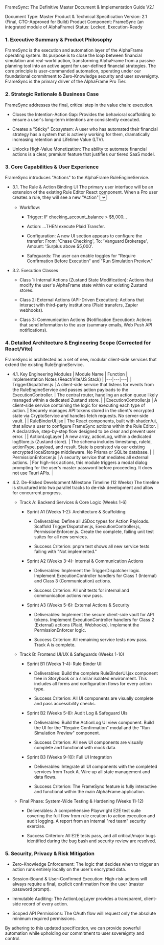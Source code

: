 FrameSync: The Definitive Master Document & Implementation Guide V2.1

Document Type: Master Product & Technical Specification
Version: 2.1 (Final, CTO-Approved for Build)
Product Component: FrameSync (an integrated module of AlphaFrame)
Status: Locked, Execution-Ready

### 1. Executive Summary & Product Philosophy

FrameSync is the execution and automation layer of the AlphaFrame operating system. Its purpose is to close the loop between financial simulation and real-world action, transforming AlphaFrame from a passive planning tool into an active agent for user-defined financial strategies. The core principle is user-commanded automation, operating under our foundational commitment to Zero-Knowledge security and user sovereignty. FrameSync is the primary driver of the AlphaFrame Pro Tier.

### 2. Strategic Rationale & Business Case

FrameSync addresses the final, critical step in the value chain: execution.

-   Closes the Intention-Action Gap: Provides the behavioral scaffolding to ensure a user's long-term intentions are consistently executed.
    
-   Creates a "Sticky" Ecosystem: A user who has automated their financial strategy has a system that is actively working for them, dramatically increasing retention and Lifetime Value (LTV).
    
-   Unlocks High-Value Monetization: The ability to automate financial actions is a clear, premium feature that justifies our tiered SaaS model.
    

### 3. Core Capabilities & User Experience

FrameSync introduces "Actions" to the AlphaFrame RuleEngineService.

-   3.1. The Rule & Action Binding UI
    The primary user interface will be an extension of the existing Rule Editor React component. When a Pro user creates a rule, they will see a new "Action" <Select> component powered by shadcn/ui.
    
    -   Workflow:
        
        -   Trigger: IF checking_account_balance > $5,000...
            
        -   Action: ...THEN execute Plaid Transfer.
            
        -   Configuration: A new UI section appears to configure the transfer: From: 'Chase Checking', To: 'Vanguard Brokerage', Amount: 'Surplus above $5,000'.
            
        -   Safeguards: The user can enable toggles for "Require Confirmation Before Execution" and "Run Simulation Preview."
            
        
    
-   3.2. Execution Classes
    
    -   Class 1: Internal Actions (Zustand State Modification): Actions that modify the user's AlphaFrame state within our existing Zustand stores.
        
    -   Class 2: External Actions (API-Driven Execution): Actions that interact with third-party institutions (Plaid transfers, Zapier webhooks).
        
    -   Class 3: Communication Actions (Notification Execution): Actions that send information to the user (summary emails, Web Push API notifications).
        
    

### 4. Detailed Architecture & Engineering Scope (Corrected for React/Vite)

FrameSync is architected as a set of new, modular client-side services that extend the existing RuleEngineService.

-   4.1. Key Engineering Modules
    | Module Name | Function | Implementation Notes (React/Vite/JS Stack) |
    |---|---|---|
    | TriggerDispatcher.js | A client-side service that listens for events from the RuleEngineService and passes action payloads to the ExecutionController. | The central router, handling an action queue likely managed within a dedicated Zustand store. |
    | ExecutionController.js | A client-side service containing the logic for executing each type of action. | Securely manages API tokens stored in the client's encrypted state via CryptoService and handles fetch requests. No server-side vault. |
    | RuleBinderUI.jsx | The React components, built with shadcn/ui, that allow a user to configure FrameSync actions within the Rule Editor. | A declarative, step-by-step flow designed to be clear and prevent user error. |
    | ActionLogLayer | A new array, actionLog, within a dedicated logStore.js (Zustand store). | The schema includes timestamp, ruleId, actionType, payload, and result. State is persisted via our existing encrypted localStorage middleware. No Prisma or SQLite database. |
    | PermissionEnforcer.js | A security service that mediates all external actions. | For high-risk actions, this module triggers a modal dialog prompting for the user's master password before proceeding. It does not use Tauri APIs. |
    
-   4.2. De-Risked Development Milestone Timeline (12 Weeks)
    The timeline is structured into two parallel tracks to de-risk development and allow for concurrent progress.
    
    -   Track A: Backend Services & Core Logic (Weeks 1-6)
        
        -   Sprint A1 (Weeks 1-2): Architecture & Scaffolding
            
            -   Deliverables: Define all JSDoc types for Action Payloads. Scaffold TriggerDispatcher.js, ExecutionController.js, PermissionEnforcer.js. Create the complete, failing unit test suites for all new services.
                
            -   Success Criterion: pnpm test shows all new service tests failing with "Not implemented."
                
            
        -   Sprint A2 (Weeks 3-4): Internal & Communication Actions
            
            -   Deliverables: Implement the TriggerDispatcher logic. Implement ExecutionController handlers for Class 1 (Internal) and Class 3 (Communication) actions.
                
            -   Success Criterion: All unit tests for internal and communication actions now pass.
                
            
        -   Sprint A3 (Weeks 5-6): External Actions & Security
            
            -   Deliverables: Implement the secure client-side vault for API tokens. Implement ExecutionController handlers for Class 2 (External) actions (Plaid, Webhooks). Implement the PermissionEnforcer logic.
                
            -   Success Criterion: All remaining service tests now pass. Track A is complete.
                
            
        
    -   Track B: Frontend UI/UX & Safeguards (Weeks 1-10)
        
        -   Sprint B1 (Weeks 1-4): Rule Binder UI
            
            -   Deliverables: Build the complete RuleBinderUI.jsx component tree in Storybook or a similar isolated environment. This includes all forms and configuration flows for every action type.
                
            -   Success Criterion: All UI components are visually complete and pass accessibility checks.
                
            
        -   Sprint B2 (Weeks 5-8): Audit Log & Safeguard UIs
            
            -   Deliverables: Build the ActionLog UI view component. Build the UI for the "Require Confirmation" modal and the "Run Simulation Preview" component.
                
            -   Success Criterion: All new UI components are visually complete and functional with mock data.
                
            
        -   Sprint B3 (Weeks 9-10): Full UI Integration
            
            -   Deliverables: Integrate all UI components with the completed services from Track A. Wire up all state management and data flows.
                
            -   Success Criterion: The FrameSync feature is fully interactive and functional within the main AlphaFrame application.
                
            
        
    -   Final Phase: System-Wide Testing & Hardening (Weeks 11-12)
        
        -   Deliverables: A comprehensive Playwright E2E test suite covering the full flow from rule creation to action execution and audit logging. A report from an internal "red team" security exercise.
            
        -   Success Criterion: All E2E tests pass, and all critical/major bugs identified during the bug bash and security review are resolved.
            
        
    

### 5. Security, Privacy & Risk Mitigation

-   Zero-Knowledge Enforcement: The logic that decides when to trigger an action runs entirely locally on the user's encrypted data.
    
-   Session-Bound & User-Confirmed Execution: High-risk actions will always require a final, explicit confirmation from the user (master password prompt).
    
-   Immutable Auditing: The ActionLogLayer provides a transparent, client-side record of every action.
    
-   Scoped API Permissions: The OAuth flow will request only the absolute minimum required permissions.
    

By adhering to this updated specification, we can provide powerful automation while upholding our commitment to user sovereignty and control.